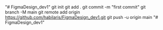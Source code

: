 "# FigmaDesign_dev1"  git init git add . git commit -m "first commit" git branch -M main git remote add origin https://github.com/habilaris/FigmaDesign_dev1.git git push -u origin main
"# FigmaDesign_dev1" 
